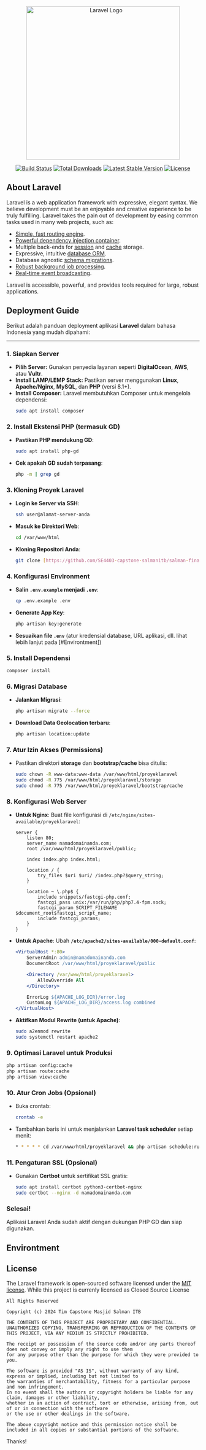 <p align="center"><a href="https://laravel.com" target="_blank"><img src="https://raw.githubusercontent.com/laravel/art/master/logo-lockup/5%20SVG/2%20CMYK/1%20Full%20Color/laravel-logolockup-cmyk-red.svg" width="400" alt="Laravel Logo"></a></p>

<p align="center">
<a href="https://github.com/laravel/framework/actions"><img src="https://github.com/laravel/framework/workflows/tests/badge.svg" alt="Build Status"></a>
<a href="https://packagist.org/packages/laravel/framework"><img src="https://img.shields.io/packagist/dt/laravel/framework" alt="Total Downloads"></a>
<a href="https://packagist.org/packages/laravel/framework"><img src="https://img.shields.io/packagist/v/laravel/framework" alt="Latest Stable Version"></a>
<a href="https://packagist.org/packages/laravel/framework"><img src="https://img.shields.io/packagist/l/laravel/framework" alt="License"></a>
</p>

## About Laravel

Laravel is a web application framework with expressive, elegant syntax. We believe development must be an enjoyable and creative experience to be truly fulfilling. Laravel takes the pain out of development by easing common tasks used in many web projects, such as:

- [Simple, fast routing engine](https://laravel.com/docs/routing).
- [Powerful dependency injection container](https://laravel.com/docs/container).
- Multiple back-ends for [session](https://laravel.com/docs/session) and [cache](https://laravel.com/docs/cache) storage.
- Expressive, intuitive [database ORM](https://laravel.com/docs/eloquent).
- Database agnostic [schema migrations](https://laravel.com/docs/migrations).
- [Robust background job processing](https://laravel.com/docs/queues).
- [Real-time event broadcasting](https://laravel.com/docs/broadcasting).

Laravel is accessible, powerful, and provides tools required for large, robust applications.

## Deployment Guide
Berikut adalah panduan deployment aplikasi **Laravel** dalam bahasa Indonesia yang mudah dipahami:

---

### 1. **Siapkan Server**
   - **Pilih Server:** Gunakan penyedia layanan seperti **DigitalOcean**, **AWS**, atau **Vultr**.
   - **Install LAMP/LEMP Stack:** Pastikan server menggunakan **Linux**, **Apache/Nginx**, **MySQL**, dan **PHP** (versi 8.1+).
   - **Install Composer:** Laravel membutuhkan Composer untuk mengelola dependensi:
     ```bash
     sudo apt install composer
     ```

### 2. **Install Ekstensi PHP (termasuk GD)**
   - **Pastikan PHP mendukung GD**:
     ```bash
     sudo apt install php-gd
     ```
   - **Cek apakah GD sudah terpasang**:
     ```bash
     php -m | grep gd
     ```

### 3. **Kloning Proyek Laravel**
   - **Login ke Server via SSH**:
     ```bash
     ssh user@alamat-server-anda
     ```
   - **Masuk ke Direktori Web**:
     ```bash
     cd /var/www/html
     ```
   - **Kloning Repositori Anda**:
     ```bash
     git clone [https://github.com/SE4403-capstone-salmanitb/salman-finance-api.git]
     ```

### 4. **Konfigurasi Environment**
   - **Salin `.env.example` menjadi `.env`**:
     ```bash
     cp .env.example .env
     ```
   - **Generate App Key**:
     ```bash
     php artisan key:generate
     ```
   - **Sesuaikan file `.env`** (atur kredensial database, URL aplikasi, dll. lihat lebih lanjut pada [#Environtment])

### 5. **Install Dependensi**
   ```bash
   composer install
   ```

### 6. **Migrasi Database**
   - **Jalankan Migrasi**:
     ```bash
     php artisan migrate --force
     ```
   - **Download Data Geolocation terbaru**:
     ```bash
     php artisan location:update
     ```

### 7. **Atur Izin Akses (Permissions)**
   - Pastikan direktori **storage** dan **bootstrap/cache** bisa ditulis:
     ```bash
     sudo chown -R www-data:www-data /var/www/html/proyeklaravel
     sudo chmod -R 775 /var/www/html/proyeklaravel/storage
     sudo chmod -R 775 /var/www/html/proyeklaravel/bootstrap/cache
     ```

### 8. **Konfigurasi Web Server**
   - **Untuk Nginx**: Buat file konfigurasi di `/etc/nginx/sites-available/proyeklaravel`:
     ```nginx
     server {
         listen 80;
         server_name namadomainanda.com;
         root /var/www/html/proyeklaravel/public;

         index index.php index.html;

         location / {
             try_files $uri $uri/ /index.php?$query_string;
         }

         location ~ \.php$ {
             include snippets/fastcgi-php.conf;
             fastcgi_pass unix:/var/run/php/php7.4-fpm.sock;
             fastcgi_param SCRIPT_FILENAME $document_root$fastcgi_script_name;
             include fastcgi_params;
         }
     }
     ```
   - **Untuk Apache**: Ubah **`/etc/apache2/sites-available/000-default.conf`**:
     ```apache
     <VirtualHost *:80>
         ServerAdmin admin@namadomainanda.com
         DocumentRoot /var/www/html/proyeklaravel/public

         <Directory /var/www/html/proyeklaravel>
             AllowOverride All
         </Directory>

         ErrorLog ${APACHE_LOG_DIR}/error.log
         CustomLog ${APACHE_LOG_DIR}/access.log combined
     </VirtualHost>
     ```
   - **Aktifkan Modul Rewrite (untuk Apache)**:
     ```bash
     sudo a2enmod rewrite
     sudo systemctl restart apache2
     ```

### 9. **Optimasi Laravel untuk Produksi**
   ```bash
   php artisan config:cache
   php artisan route:cache
   php artisan view:cache
   ```

### 10. **Atur Cron Jobs (Opsional)**
   - Buka crontab:
     ```bash
     crontab -e
     ```
   - Tambahkan baris ini untuk menjalankan **Laravel task scheduler** setiap menit:
     ```bash
     * * * * * cd /var/www/html/proyeklaravel && php artisan schedule:run >> /dev/null 2>&1
     ```

### 11. **Pengaturan SSL (Opsional)**
   - Gunakan **Certbot** untuk sertifikat SSL gratis:
     ```bash
     sudo apt install certbot python3-certbot-nginx
     sudo certbot --nginx -d namadomainanda.com
     ```

### Selesai!
Aplikasi Laravel Anda sudah aktif dengan dukungan PHP GD dan siap digunakan.

## Environtment

## License

The Laravel framework is open-sourced software licensed under the [MIT license](https://opensource.org/licenses/MIT).
While this project is currenly licensed as Closed Source License

```
All Rights Reserved

Copyright (c) 2024 Tim Capstone Masjid Salman ITB

THE CONTENTS OF THIS PROJECT ARE PROPRIETARY AND CONFIDENTIAL.
UNAUTHORIZED COPYING, TRANSFERRING OR REPRODUCTION OF THE CONTENTS OF THIS PROJECT, VIA ANY MEDIUM IS STRICTLY PROHIBITED.

The receipt or possession of the source code and/or any parts thereof does not convey or imply any right to use them
for any purpose other than the purpose for which they were provided to you.

The software is provided "AS IS", without warranty of any kind, express or implied, including but not limited to
the warranties of merchantability, fitness for a particular purpose and non infringement.
In no event shall the authors or copyright holders be liable for any claim, damages or other liability,
whether in an action of contract, tort or otherwise, arising from, out of or in connection with the software
or the use or other dealings in the software.

The above copyright notice and this permission notice shall be included in all copies or substantial portions of the software.
```
Thanks! 

